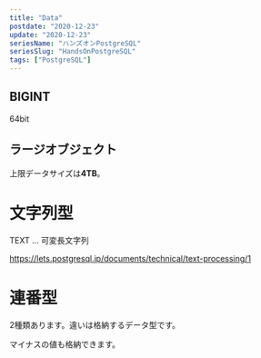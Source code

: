 ```yaml
---
title: "Data"
postdate: "2020-12-23"
update: "2020-12-23"
seriesName: "ハンズオンPostgreSQL"
seriesSlug: "HandsOnPostgreSQL"
tags: ["PostgreSQL"]
---
```



## BIGINT

64bit

## ラージオブジェクト

上限データサイズは**4TB**。


# 文字列型

TEXT ... 可変長文字列

https://lets.postgresql.jp/documents/technical/text-processing/1

# 連番型

2種類あります。違いは格納するデータ型です。

マイナスの値も格納できます。


